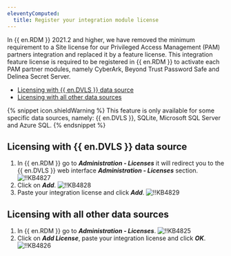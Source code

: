 ```yaml
---
eleventyComputed:
  title: Register your integration module license
---
```

In {{ en.RDM }} 2021.2 and higher, we have removed the minimum requirement to a Site license for our Privileged Access Management (PAM) partners integration and replaced it by a feature license. This integration feature license is required to be registered in {{ en.RDM }} to activate each PAM partner modules, namely CyberArk, Beyond Trust Password Safe and Delinea Secret Server.

* [Licensing with {{ en.DVLS }} data source](#server)
* [Licensing with all other data sources](#all)

{% snippet icon.shieldWarning %}
This feature is only available for some specific data sources, namely: {{ en.DVLS }}, SQLite, Microsoft SQL Server and Azure SQL.
{% endsnippet %}

## Licensing with {{ en.DVLS }} data source
<a name="server"></a>

1. In {{ en.RDM }} go to ***Administration - Licenses*** it will redirect you to the {{ en.DVLS }} web interface ***Administration - Licenses*** section.
![!!KB4827](https://cdnweb.devolutions.net/docs/en/kb/KB4827.png)
1. Click on ***Add***.
![!!KB4828](https://cdnweb.devolutions.net/docs/en/kb/KB4828.png)
1. Paste your integration license and click ***Add***.
![!!KB4829](https://cdnweb.devolutions.net/docs/en/kb/KB4829.png)

## Licensing with all other data sources
<a name="all"></a>

1. In {{ en.RDM }} go to ***Administration - Licenses***.
![!!KB4825](https://cdnweb.devolutions.net/docs/en/kb/KB4825.png)
1. Click on ***Add License***, paste your integration license and click ***OK***.
![!!KB4826](https://cdnweb.devolutions.net/docs/en/kb/KB4826.png)
